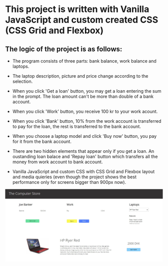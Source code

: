 # This project is written with Vanilla JavaScript and custom created CSS (CSS Grid and Flexbox)

## The logic of the project is as follows:

- The program consists of three parts: bank balance, work balance and laptops.

- The laptop description, picture and price change according to the selection.

- When you click 'Get a loan' button, you may get a loan entering the sum in the prompt. The loan amount can't be more than double of a bank account.

- When you click 'Work' button, you receive 100 kr to your work acount.

- When you click 'Bank' button, 10% from the work account is transferred to pay for the loan, the rest is transferred to the bank account.

- When you choose a laptop model and click 'Buy now' button, you pay for it from the bank account.

- There are two hidden elements that appear only if you get a loan. An oustanding loan balace and 'Repay loan' button which transfers all the money from work account to bank account.

- Vanilla JavaScript and custom CSS with CSS Grid and Flexbox layout and media quieries (even though the project shows the best performance only for screens bigger than 900px now).


![page screenshot](./images/mainPage.jpg)